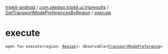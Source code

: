 [tripkit-android](../../index.md) / [com.skedgo.tripkit.ui.tripresults](../index.md) / [GetTransportModePreferencesByRegion](index.md) / [execute](./execute.md)

# execute

`open fun execute(region: `[`Region`](../../com.skedgo.android.common.model/-region/index.md)`): Observable<`[`TransportModePreference`](../../com.skedgo.tripkit.ui.core.modeprefs/-transport-mode-preference/index.md)`>`